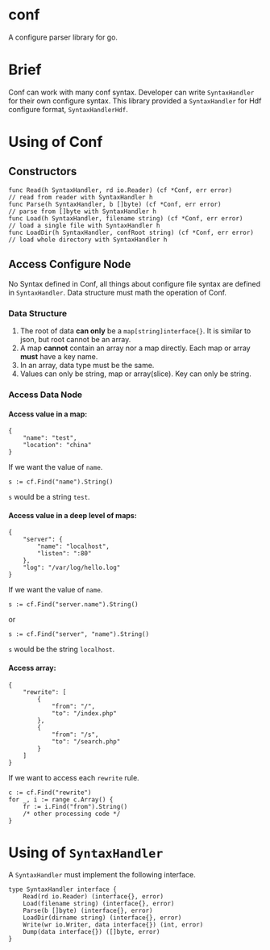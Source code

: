 # conf
A configure parser library for go.

# Brief
Conf can work with many conf syntax. Developer can write `SyntaxHandler` for their own configure syntax. This library provided a `SyntaxHandler` for Hdf configure format, `SyntaxHandlerHdf`.

# Using of Conf
## Constructors
```
func Read(h SyntaxHandler, rd io.Reader) (cf *Conf, err error)       // read from reader with SyntaxHandler h
func Parse(h SyntaxHandler, b []byte) (cf *Conf, err error)          // parse from []byte with SyntaxHandler h
func Load(h SyntaxHandler, filename string) (cf *Conf, err error)    // load a single file with SyntaxHandler h
func LoadDir(h SyntaxHandler, confRoot string) (cf *Conf, err error) // load whole directory with SyntaxHandler h
```

## Access Configure Node
No Syntax defined in Conf, all things about configure file syntax are defined in `SyntaxHandler`. Data structure must math the operation of Conf.
### Data Structure
1. The root of data **can only** be a `map[string]interface{}`. It is similar to json, but root cannot be an array.
1. A map **cannot** contain an array nor a map directly. Each map or array **must** have a key name.
1. In an array, data type must be the same.
1. Values can only be string, map or array(slice). Key can only be string.

### Access Data Node
#### Access value in a map:
```
{
    "name": "test",
    "location": "china"
}
```
If we want the value of `name`.
```
s := cf.Find("name").String()
```
`s` would be a string `test`.

#### Access value in a deep level of maps:
```
{
    "server": {
        "name": "localhost",
        "listen": ":80"
    },
    "log": "/var/log/hello.log"
}
```
If we want the value of `name`.
```
s := cf.Find("server.name").String()
```
or
```
s := cf.Find("server", "name").String()
```
`s` would be the string `localhost`.

#### Access array:
```
{
    "rewrite": [
        {
            "from": "/",
            "to": "/index.php"
        },
        {
            "from": "/s",
            "to": "/search.php"
        }
    ]
}
```
If we want to access each `rewrite` rule.
```
c := cf.Find("rewrite")
for _, i := range c.Array() {
    fr := i.Find("from").String()
    /* other processing code */
}
```

# Using of `SyntaxHandler`
A `SyntaxHandler` must implement the following interface.
```
type SyntaxHandler interface {
    Read(rd io.Reader) (interface{}, error)
    Load(filename string) (interface{}, error)
    Parse(b []byte) (interface{}, error)
    LoadDir(dirname string) (interface{}, error)
    Write(wr io.Writer, data interface{}) (int, error)
    Dump(data interface{}) ([]byte, error)
}
```

